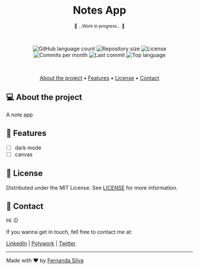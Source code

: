 <h1 align="center">Notes App</h1>
<p align="center"><small> 🚧  ...Work in progress...  🚧</small></p> 

<br>

<!-- PROJECT SHIELDS -->
<p align="center">
    <!-- languages -->
    <img alt="GitHub language count" src="https://img.shields.io/github/languages/count/f-ernanda/testereadme?color=CB504C"> 
    <!-- repo size -->
    <img alt="Repository size" src="https://img.shields.io/github/repo-size/f-ernanda/notes-app?color=157075">
    <!-- license -->
    <img alt="License" src="https://img.shields.io/github/license/f-ernanda/notes-app?color=cb4c83">
    <!-- commits per month -->
    <img alt="Commits per month" src="https://img.shields.io/github/commit-activity/m/f-ernanda/notes-app?color=574ccb">
    <!-- last commit -->
    <img alt="Last commit" src="https://img.shields.io/github/last-commit/f-ernanda/notes-app?color=70cb4c">
    <!-- top language-->
    <img alt="Top language" src="https://img.shields.io/github/languages/top/f-ernanda/notes-app?color=cb744c">
</p>

<br>

<!-- TABLE OF CONTENTS -->
<p align="center">
    <a href="#-about-the-project">About the project</a> •
    <a href="#-features">Features</a> •
    <a href="#-license">License</a> •
    <a href="#-contact">Contact</a>
</p>

## 💻 About the project

A note app

## 🎨 Features

- [ ] dark mode
- [ ] canvas

## 📃 License

Distributed under the MIT License. See [LICENSE](./LICENSE) for more information.

## 🌟 Contact

Hi :D

If you wanna get in touch, fell free to contact me at:

[LinkedIn][linkedin] | [Polywork][polywork] | [Twitter][twitter]


---

Made with ❤️ by [Fernanda Silva][blog]  

<!-- LINKS-->

[linkedin]: https://www.linkedin.com/in/f-ernanda/
[polywork]: https://www.polywork.com/f_ernanda
[twitter]: https://twitter.com/f_ernandasilva
[blog]: https://f-ernanda.hashnode.dev/